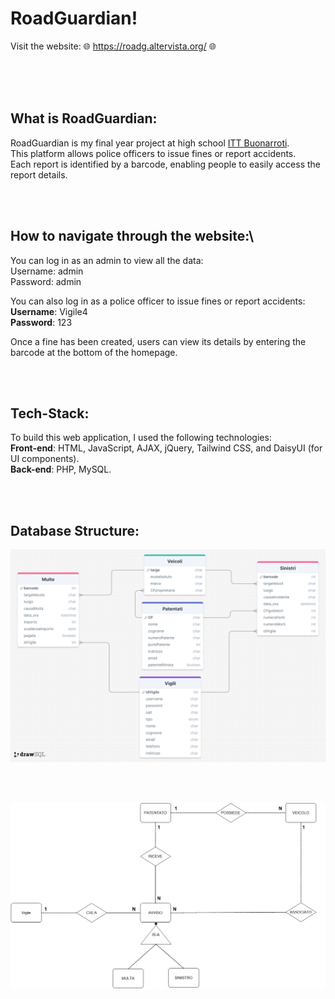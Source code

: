 # RoadGuardian!
Visit the website: 🌐 https://roadg.altervista.org/ 🌐

<br><br><br>

## What is RoadGuardian:
RoadGuardian is my final year project at high school [ITT Buonarroti](https://www.buonarroti.tn.it/).\
This platform allows police officers to issue fines or report accidents.\
Each report is identified by a barcode, enabling people to easily access the report details.

<br><br>

## How to navigate through the website:\
You can log in as an admin to view all the data:\
Username: admin\
Password: admin

You can also log in as a police officer to issue fines or report accidents:\
**Username**: Vigile4\
**Password**: 123

Once a fine has been created, users can view its details by entering the barcode at the bottom of the homepage.

<br><br>

## Tech-Stack:
To build this web application, I used the following technologies:\
**Front-end**: HTML, JavaScript, AJAX, jQuery, Tailwind CSS, and DaisyUI (for UI components).\
**Back-end**: PHP, MySQL.

<br><br>

## Database Structure:
![drawSQL-image](Progettazione/Tables.png "Tables")

<br><br>

![drawSQL-image](Progettazione/ER-Model "ER-MODEL")



